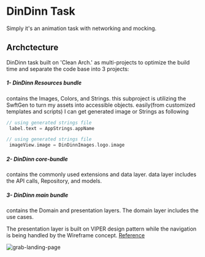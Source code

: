 
# DinDinn Task

Simply it's an animation task with networking and mocking.

## Archctecture 

DinDinn task built on 'Clean Arch.' as multi-projects to optimize the build time and separate the code base into 3 projects:

##### 1- DinDinn Resources bundle
contains the Images, Colors, and Strings. this subproject is utilizing the SwftGen to turn my assets into accessible objects.
easily(from customized templates and scripts) I can get generated image or Strings as following 
 
```swift
// using generated strings file
 label.text = AppStrings.appName
```
```swift
// using generated strings file
 imageView.image = DinDinnImages.logo.image
```
##### 2- DinDinn core-bundle
contains the commonly used extensions and data layer.
data layer includes the API calls, Repository, and models.

##### 3- DinDinn main bundle
contains the Domain and presentation layers.
The domain layer includes the use cases.

The presentation layer is built on VIPER design pattern while the navigation is being handled by the Wireframe concept. [Reference](https://m.oursky.com/viper-ios-app-beyond-mvc-mega-viewcontroller-e2b625ac58d5)

![grab-landing-page](https://github.com/melsheikh92/DinDinn/blob/master/sample.gif)


